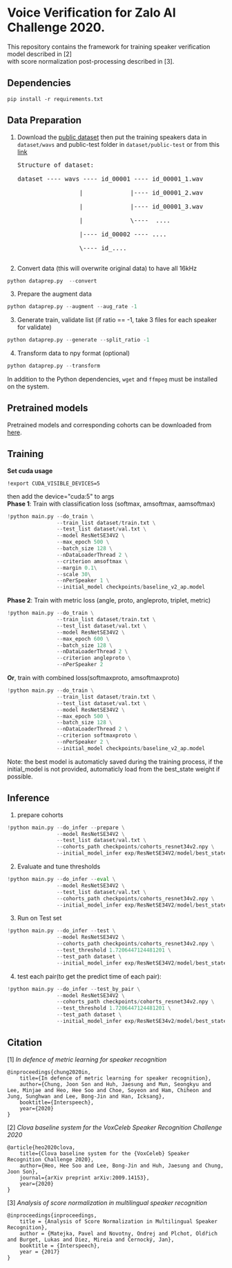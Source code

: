 # Voice Verification for Zalo AI Challenge 2020.

This repository contains the framework for training speaker verification model described in [2]  
with score normalization post-processing described in [3].

## Dependencies

```
pip install -r requirements.txt
```

## Data Preparation

1. Download the [public dataset](https://dl.challenge.zalo.ai/voice-verification/data/Train-Test-Data_v2.zip)
   then put the training speakers data in `dataset/wavs` and public-test folder in `dataset/public-test`
   or from this [link](https://drive.google.com/drive/folders/1b_Ded7l_59IxIBz4H6Ok5l1knbNjvj04?usp=sharing)
   <br />
   <pre>
   Structure of dataset: <br />
   dataset ---- wavs ---- id_00001 ---- id_00001_1.wav <br />
                    |             |---- id_00001_2.wav <br />
                    |             |---- id_00001_3.wav <br />
                    |             \----  .... <br />
                    |---- id_00002 ---- .... <br />
                    \---- id_.... <br />
   </pre>            
2. Convert data (this will overwrite original data) to have all 16kHz

```python
python dataprep.py  --convert
```

3. Prepare the augment data

```python
python dataprep.py --augment --aug_rate -1
```

3. Generate train, validate list
   (if ratio == -1, take 3 files for each speaker for validate)

```python
python dataprep.py --generate --split_ratio -1
```

4. Transform data to npy format (optional)

```python
python dataprep.py --transform
```

In addition to the Python dependencies, `wget` and `ffmpeg` must be installed on the system.

## Pretrained models

Pretrained models and corresponding cohorts can be downloaded from [here](https://drive.google.com/drive/folders/15FYmgHGKlF_JSyPGKfJzBRhQpBY5JcBw?usp=sharing).

## Training

**Set cuda usage**

```
!export CUDA_VISIBLE_DEVICES=5
```

then add the device="cuda:5" to args
<br/>
**Phase 1**: Train with classification loss (softmax, amsoftmax, aamsoftmax)

```python
!python main.py --do_train \
                --train_list dataset/train.txt \
                --test_list dataset/val.txt \
                --model ResNetSE34V2 \
                --max_epoch 500 \
                --batch_size 128 \
                --nDataLoaderThread 2 \
                --criterion amsoftmax \
                --margin 0.1\
                --scale 30\
                --nPerSpeaker 1 \
                --initial_model checkpoints/baseline_v2_ap.model
```

**Phase 2**: Train with metric loss (angle, proto, angleproto, triplet, metric)

```python
!python main.py --do_train \
                --train_list dataset/train.txt \
                --test_list dataset/val.txt \
                --model ResNetSE34V2 \
                --max_epoch 600 \
                --batch_size 128 \
                --nDataLoaderThread 2 \
                --criterion angleproto \
                --nPerSpeaker 2
```

**Or**, train with combined loss(softmaxproto, amsoftmaxproto)

```python
!python main.py --do_train \
                --train_list dataset/train.txt \
                --test_list dataset/val.txt \
                --model ResNetSE34V2 \
                --max_epoch 500 \
                --batch_size 128 \
                --nDataLoaderThread 2 \
                --criterion softmaxproto \
                --nPerSpeaker 2 \
                --initial_model checkpoints/baseline_v2_ap.model
```

Note: the best model is automaticly saved during the training process, if the initial_model is not provided, automaticly load from the best_state weight if possible.

## Inference

1. prepare cohorts

```python
!python main.py --do_infer --prepare \
                --model ResNetSE34V2 \
                --test_list dataset/val.txt \
                --cohorts_path checkpoints/cohorts_resnet34v2.npy \
                --initial_model_infer exp/ResNetSE34V2/model/best_state.model
```

2. Evaluate and tune thresholds

```python
!python main.py --do_infer --eval \
                --model ResNetSE34V2 \
                --test_list dataset/val.txt \
                --cohorts_path checkpoints/cohorts_resnet34v2.npy \
                --initial_model_infer exp/ResNetSE34V2/model/best_state.model
```

3. Run on Test set

```python
!python main.py --do_infer --test \
                --model ResNetSE34V2 \
                --cohorts_path checkpoints/cohorts_resnet34v2.npy \
                --test_threshold 1.7206447124481201 \
                --test_path dataset \
                --initial_model_infer exp/ResNetSE34V2/model/best_state.model
```

4. test each pair(to get the predict time of each pair):

```python
!python main.py --do_infer --test_by_pair \
                --model ResNetSE34V2 \
                --cohorts_path checkpoints/cohorts_resnet34v2.npy \
                --test_threshold 1.7206447124481201 \
                --test_path dataset \
                --initial_model_infer exp/ResNetSE34v2/model/best_state.model
```

## Citation

[1] _In defence of metric learning for speaker recognition_

```
@inproceedings{chung2020in,
    title={In defence of metric learning for speaker recognition},
    author={Chung, Joon Son and Huh, Jaesung and Mun, Seongkyu and Lee, Minjae and Heo, Hee Soo and Choe, Soyeon and Ham, Chiheon and Jung, Sunghwan and Lee, Bong-Jin and Han, Icksang},
    booktitle={Interspeech},
    year={2020}
}
```

[2] _Clova baseline system for the VoxCeleb Speaker Recognition Challenge 2020_

```
@article{heo2020clova,
    title={Clova baseline system for the {VoxCeleb} Speaker Recognition Challenge 2020},
    author={Heo, Hee Soo and Lee, Bong-Jin and Huh, Jaesung and Chung, Joon Son},
    journal={arXiv preprint arXiv:2009.14153},
    year={2020}
}
```

[3] _Analysis of score normalization in multilingual speaker recognition_

```
@inproceedings{inproceedings,
    title = {Analysis of Score Normalization in Multilingual Speaker Recognition},
    author = {Matejka, Pavel and Novotny, Ondrej and Plchot, Oldřich and Burget, Lukas and Diez, Mireia and Černocký, Jan},
    booktitle = {Interspeech},
    year = {2017}
}
```
